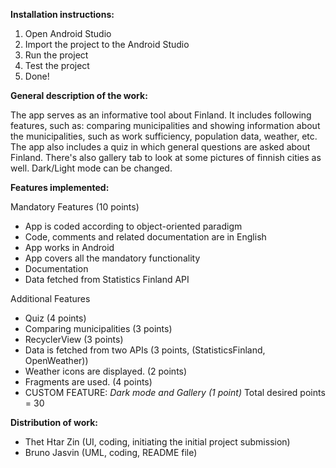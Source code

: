 **Installation instructions:**

1. Open Android Studio
2. Import the project to the Android Studio
3. Run the project
4. Test the project
5. Done!

**General description of the work:**

The app serves as an informative tool about Finland. It includes following features, such as: comparing municipalities and showing information about the municipalities, such as work sufficiency, population data, weather, etc. The app also includes a quiz in which general questions are asked about Finland. There's also gallery tab to look at some pictures of finnish cities as well. Dark/Light mode can be changed.

**Features implemented:**

Mandatory Features (10 points)
- App is coded according to object-oriented paradigm
- Code, comments and related documentation are in English
- App works in Android
- App covers all the mandatory functionality
- Documentation
- Data fetched from Statistics Finland API

Additional Features
- Quiz (4 points)
- Comparing municipalities (3 points)
- RecyclerView (3 points)
- Data is fetched from two APIs (3 points, (StatisticsFinland, OpenWeather))
- Weather icons are displayed. (2 points)
- Fragments are used. (4 points)
- CUSTOM FEATURE: *Dark mode and Gallery (1 point)*
Total desired points = 30

**Distribution of work:**

- Thet Htar Zin (UI, coding, initiating the initial project submission)
- Bruno Jasvin (UML, coding, README file)
